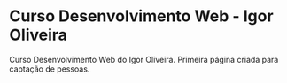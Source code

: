 # Curso Desenvolvimento Web - Igor Oliveira

Curso Desenvolvimento Web do Igor Oliveira. Primeira página criada para captação de pessoas.
